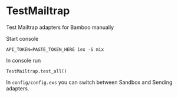# TestMailtrap

Test Mailtrap adapters for Bamboo manually

Start console

    API_TOKEN=PASTE_TOKEN_HERE iex -S mix

In console run

    TestMailtrap.test_all()

In `config/config.exs` you can switch between Sandbox and Sending adapters.
